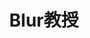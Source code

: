 ---
description: 实时模糊效果，满意了再拍照。
layout: post
results:
- primaryGenreName: Photo & Video
  version: '1.0.1'
  artworkUrl100: http://a1105.phobos.apple.com/us/r30/Purple6/v4/1e/3a/4a/1e3a4afe-2bdc-786c-7954-071208f49002/mzl.kclbsanm.png
  trackViewUrl: https://itunes.apple.com/cn/app/blur-jiao-shou/id721967500?mt=8&uo=4
  artworkUrl60: http://a1768.phobos.apple.com/us/r30/Purple6/v4/7c/66/45/7c66454b-f751-2b23-057e-a958e49b403b/AppIcon57x57.png
  sellerName: Feng Zhou
  supportedDevices:
  - iPad3G
  - iPodTouchThirdGen
  - iPodTouchourthGen
  - iPad2Wifi
  - iPad23G
  - iPodTouchFifthGen
  - iPhone5s
  - iPadMini
  - iPhone4
  - iPhone-3GS
  - iPhone4S
  - iPadThirdGen
  - iPadFourthGen4G
  - iPadFourthGen
  - iPhone5c
  - iPadWifi
  - iPadThirdGen4G
  - iPadMini4G
  - iPhone5
  genres:
  - 摄影与录像
  - 生活
  trackName: Blur教授
  description: 'Blur先生是BEU大学（Blur Everything University）的模糊艺术学教授。您现在看到的就是他的杰作之一。


    Blur教授能够帮您把普通的照片转变成iOS7风格的模糊照片，非常具有艺术美感！


    并且，Blur教授更有实时模糊的秘密武器。这样您就可以随时随地随便模糊任何东西！


    Blur教授会教授您6种模糊技巧！请尽情享用吧！


    需要iOS5+。 祝您使用愉快！~'
  price: 0
  trackId: 721967500
  releaseDate: '2013-10-15T10:26:59Z'
  screenshotUrls:
  - http://a3.mzstatic.com/us/r30/Purple4/v4/b8/a7/98/b8a79885-6d4c-9909-1fd7-8c241d72d330/screen1136x1136.jpeg
  - http://a3.mzstatic.com/us/r30/Purple6/v4/f1/98/98/f19898bc-c403-dec5-67d4-9daa30ed2c26/screen1136x1136.jpeg
  - http://a4.mzstatic.com/us/r30/Purple4/v4/c9/42/bb/c942bbd5-59bb-f531-f5a5-dc4a251cce88/screen1136x1136.jpeg
  - http://a5.mzstatic.com/us/r30/Purple/v4/25/d9/4a/25d94a3e-d94b-a9db-d452-0daf5b8966ff/screen1136x1136.jpeg
  - http://a5.mzstatic.com/us/r30/Purple4/v4/81/80/d5/8180d502-569f-81c8-733c-22c9b83aa119/screen1136x1136.jpeg
  artistViewUrl: https://itunes.apple.com/cn/artist/feng-zhou/id629509554?uo=4
  primaryGenreId: 6008
  kind: software
  fileSizeBytes: '2357871'
  bundleId: com.friendnew.ProfBlur
  releaseNotes: 現在我們預先把模糊技巧清單顯示了，這樣更方便操作
  trackContentRating: 4+
  artistName: Feng Zhou
  trackCensoredName: Blur教授
  isGameCenterEnabled: false
  contentAdvisoryRating: 4+
  languageCodesISO2A:
  - EN
  - ZH
  - ZH
  features:
  - iosUniversal
  wrapperType: software
  artworkUrl512: http://a1105.phobos.apple.com/us/r30/Purple6/v4/1e/3a/4a/1e3a4afe-2bdc-786c-7954-071208f49002/mzl.kclbsanm.png
  formattedPrice: 免费
  artistId: 629509554
  genreIds:
  - '6008'
  - '6012'
  currency: CNY
  ipadScreenshotUrls:
  - http://a4.mzstatic.com/us/r30/Purple6/v4/7b/09/b2/7b09b244-3ec9-1982-dca5-47dfa1064114/screen480x480.jpeg
  - http://a5.mzstatic.com/us/r30/Purple6/v4/07/8b/a1/078ba1f6-e76b-e67b-2f7b-7bcf47e9dfe1/screen480x480.jpeg
  - http://a4.mzstatic.com/us/r30/Purple4/v4/dd/20/29/dd202924-0585-728b-7b6c-931036b8976b/screen480x480.jpeg
  - http://a5.mzstatic.com/us/r30/Purple4/v4/d3/e5/64/d3e564ba-0d02-9ec1-5fc7-8b898aeb3b16/screen480x480.jpeg
  - http://a3.mzstatic.com/us/r30/Purple6/v4/47/35/f2/4735f2ba-c593-a04a-0c7c-338a36830d4e/screen480x480.jpeg
category: 摄影与录像
tags: tag1
resultCount: 1
title: Blur教授

---